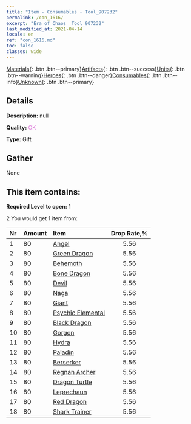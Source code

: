 ```yaml
---
title: "Item - Consumables - Tool_907232"
permalink: /con_1616/
excerpt: "Era of Chaos  Tool_907232"
last_modified_at: 2021-04-14
locale: en
ref: "con_1616.md"
toc: false
classes: wide
---
```

 [Materials](/Items/){: .btn .btn--primary}[Artifacts](/Items/Artifacts/){: .btn .btn--success}[Units](/Items/Units/){: .btn .btn--warning}[Heroes](/Items/Heroes/){: .btn .btn--danger}[Consumables](/Items/Consumables/){: .btn .btn--info}[Unknown](/Items/Unknown/){: .btn .btn--primary}

## Details
 **Description:** null

 **Quality:** <span style="color: #DA70D6">OK</span>

 **Type:** Gift

## Gather

  None

## This item contains:

 **Required Level to open:** 1

 2 You would get **1** item  from:

  | Nr | Amount |     Item    | Drop Rate,% |
  |:---|:-------|:------------|:---------:|
  | 1 | 80 | [Angel](/Items/unt_196/) | 5.56 | 
  | 2 | 80 | [Green Dragon](/Items/unt_205/) | 5.56 | 
  | 3 | 80 | [Behemoth](/Items/unt_223/) | 5.56 | 
  | 4 | 80 | [Bone Dragon](/Items/unt_214/) | 5.56 | 
  | 5 | 80 | [Devil](/Items/unt_232/) | 5.56 | 
  | 6 | 80 | [Naga](/Items/unt_240/) | 5.56 | 
  | 7 | 80 | [Giant ](/Items/unt_241/) | 5.56 | 
  | 8 | 80 | [Psychic Elemental](/Items/unt_267/) | 5.56 | 
  | 9 | 80 | [Black Dragon](/Items/unt_250/) | 5.56 | 
  | 10 | 80 | [Gorgon](/Items/unt_257/) | 5.56 | 
  | 11 | 80 | [Hydra](/Items/unt_259/) | 5.56 | 
  | 12 | 80 | [Paladin](/Items/unt_197/) | 5.56 | 
  | 13 | 80 | [Berserker](/Items/unt_224/) | 5.56 | 
  | 14 | 80 | [Regnan Archer](/Items/unt_274/) | 5.56 | 
  | 15 | 80 | [Dragon Turtle](/Items/unt_278/) | 5.56 | 
  | 16 | 80 | [Leprechaun](/Items/unt_270/) | 5.56 | 
  | 17 | 80 | [Red Dragon](/Items/unt_251/) | 5.56 | 
  | 18 | 80 | [Shark Trainer](/Items/unt_281/) | 5.56 | 
